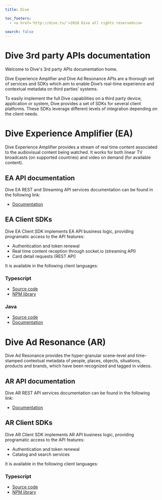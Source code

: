 ```yaml
---
title: Dive

toc_footers:
  - <a href='http://dive.tv/'>2018 Dive all rights reserved</a>

search: false
---
```

# Dive 3rd party APIs documentation

Welcome to Dive's 3rd party APIs documentation home.

Dive Experience Amplifier and Dive Ad Resonance APIs are a thorough set of services and SDKs which aim to enable Dive’s real-time experience and contextual metadata on third parties’ systems.

To easily implement the full Dive capabilities on a third party device, application or system, Dive provides a set of SDKs for several client platforms. These SDKs leverage different levels of integration depending on the client needs.

# Dive Experience Amplifier (EA)

Dive Experience Amplifier provides a stream of real time content associated to the audiovisual content being watched. It works for both linear TV broadcasts (on supported countries) and video on demand (for available content).

## EA API documentation

Dive EA REST and Streaming API services documentation can be found in the following link:

- [Documentation](./ea-api.html)

## EA Client SDKs

Dive EA Client SDK implements EA API business logic, providing programatic access to the API features: 

- Authentication and token renewal
- Real time content reception through socket.io (streaming API)
- Card detail requests (REST API)

It is available in the following client languages:

### Typescript

- [Source code](https://github.com/dive-tv/sdk-ea-typescript-library)
- [NPM library](https://www.npmjs.com/package/@dive-tv/sdk-ea-typescript-library)

### Java

- [Source code](https://github.com/dive-tv/sdk-client-java)
- [Documentation](./sdk-client-java.html)

# Dive Ad Resonance (AR)

Dive Ad Resonance provides the hyper-granular scene-level and time-stamped contextual metadata of people, places, objects, situations, products and brands, which have been recognized and tagged in videos.

## AR API documentation

Dive AR REST API services documentation can be found in the following link:

- [Documentation](./ar-api.html)

## AR Client SDKs

Dive AR Client SDK implements AR API business logic, providing programatic access to the API features:

- Authentication and token renewal
- Catalog and search services

It is available in the following client languages:

### Typescript

- [Source code](https://github.com/dive-tv/sdk-ar-typescript-library)
- [NPM library](https://www.npmjs.com/package/@dive-tv/sdk-ar-typescript-library)

